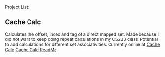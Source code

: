 Project List:

## Cache Calc 
Calculates the offset, index and tag of a direct mapped set. Made because I did not want to keep doing repeat calculations in my CS233 class. Potential to add calculations for different set associativities. Currently online at [Cache Calc](https://cachecalc.vercel.app)
[Cache Calc ReadMe](/OpenSource/cachecalc2/ReadME.md)